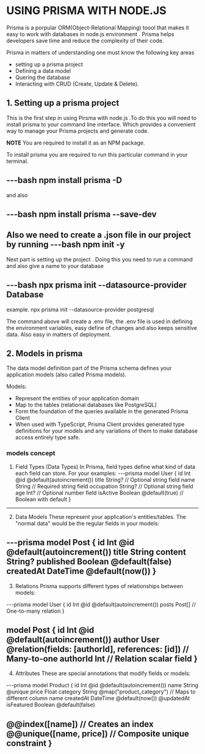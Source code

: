 # USING PRISMA WITH NODE.JS
Prisma is a porpular ORM(Object-Relational Mapping) toool that makes it easy to work with databases in node.js environment . Prisma helps developers save time and reduce the complexity of their code.

Prisma in matters of understanding one must know the following key areas
- setting up a prisma project
- Defining a data model
- Quering the database
- Interacting with CRUD (Create, Update & Delete).


## 1. Setting up a prisma project
This is the first step in using Pirsma with node.js .To do this you will need to install prisma to your command line interface. Which provides a convenient way to manage your Prisma projects and generate code.

 **NOTE**  You are required to install it as an NPM package.

To install prisma you are required to run this particular command in your terminal.

---bash
npm install prisma -D
---

and also

---bash
npm install prisma --save-dev
---
  Also we need to create a **.json** file in our project by running 
  ---bash 
  npm init -y
  ---

Next part is setting up the project .
Doing this you need to run a command and also give a name to your database

---bash
npx prisma init --datasource-provider Database
---

example.
npx prisma init --datasource-provider postgresql

The command above will create a .env file, the .env file is used in defining the environment variables, easy define of changes and also keeps sensitive data.
Also easy in matters of deployment.

## 2. Models in prisma
The data model definition part of the Prisma schema defines your application models (also called Prisma models). 

Models:
- Represent the entities of your application domain
- Map to the tables (relational databases like PostgreSQL)
- Form the foundation of the queries available in the generated Prisma Client 
- When used with TypeScript, Prisma Client provides generated type definitions for your models and any variations of them to make database access entirely type safe.

### models concept 
1. Field Types (Data Types)
In Prisma, field types define what kind of data each field can store. For your examples:
---prisma
model User {
  id        Int     @id @default(autoincrement())
  title     String?  // Optional string field
  name      String   // Required string field
  occupation String? // Optional string field
  age       Int?     // Optional number field
  isActive  Boolean @default(true) // Boolean with default
}
---
2. Data Models
These represent your application's entities/tables. The "normal data" would be the regular fields in your models:

---prisma
model Post {
  id        Int     @id @default(autoincrement())
  title     String
  content   String?
  published Boolean @default(false)
  createdAt DateTime @default(now())
}
---
3. Relations
Prisma supports different types of relationships between models:

---prisma
model User {
  id    Int    @id @default(autoincrement())
  posts Post[]  // One-to-many relation
}

model Post {
  id       Int  @id @default(autoincrement())
  author   User @relation(fields: [authorId], references: [id]) // Many-to-one
  authorId Int  // Relation scalar field
}
---
4. Attributes
These are special annotations that modify fields or models:

---prisma
model Product {
  id          Int     @id @default(autoincrement())
  name        String  @unique
  price       Float
  category    String  @map("product_category") // Maps to different column name
  createdAt   DateTime @default(now()) @updatedAt
  isFeatured  Boolean @default(false)
  
  @@index([name]) // Creates an index
  @@unique([name, price]) // Composite unique constraint
}
---
